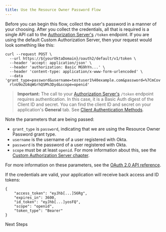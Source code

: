 ```yaml
---
title: Use the Resource Owner Password Flow
---
```


Before you can begin this flow, collect the user's password in a manner of your choosing. After you collect the credentials, all that is required is a single API call to the [Authorization Server's](/docs/concepts/auth-servers/#custom-authorization-server) `/token` endpoint. If you are using the default Custom Authorization Server, then your request would look something like this:

```
curl --request POST \
  --url https://${yourOktaDomain}/oauth2/default/v1/token \
  --header 'accept: application/json' \
  --header 'authorization: Basic MG9hYn...' \
  --header 'content-type: application/x-www-form-urlencoded' \
  --data 'grant_type=password&username=testuser1%40example.com&password=%7CmCov
  rlnU9oZU4qWGrhQSM%3Dyd&scope=openid'
```

> **Important:** The call to your [Authorization Server's](/docs/concepts/auth-servers/) `/token` endpoint requires authentication. In this case, it is a Basic Auth digest of the Client ID and secret. You can find the client ID and secret on your application's **General** tab. See [Client Authentication Methods](/docs/reference/api/oidc/#client-authentication-methods).

Note the parameters that are being passed:

- `grant_type` is `password`, indicating that we are using the Resource Owner Password grant type.
- `username` is the username of a user registered with Okta.
- `password` is the password of a user registered with Okta.
- `scope` must be at least `openid`. For more information about this, see the [Custom Authorization Server chapter](/docs/guides/customize-authz-server/create-scopes/).

For more information on these parameters, see the [OAuth 2.0 API reference](/docs/reference/api/oidc/#token).

If the credentials are valid, your application will receive back access and ID tokens:

```
{
    "access_token": "eyJhb[...]56Rg",
    "expires_in": 3600,
    "id_token": "eyJhb[...]yosFQ",
    "scope": "openid",
    "token_type": "Bearer"
}
```

<NextSectionLink>Next Steps</NextSectionLink>
